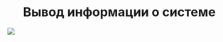 <h1 align="center">Вывод информации о системе</h1>
<p align="left">
   <img src="https://github.com/DenisSokolov96/systemInfoProject/tree/master/data/Screen.png?raw=true">
</p>